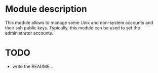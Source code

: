 # Module description

This module allows to manage some Unix and non-system
accounts and their ssh public keys. Typically, this module
can be used to set the administrator accounts.

# TODO

* write the README...


